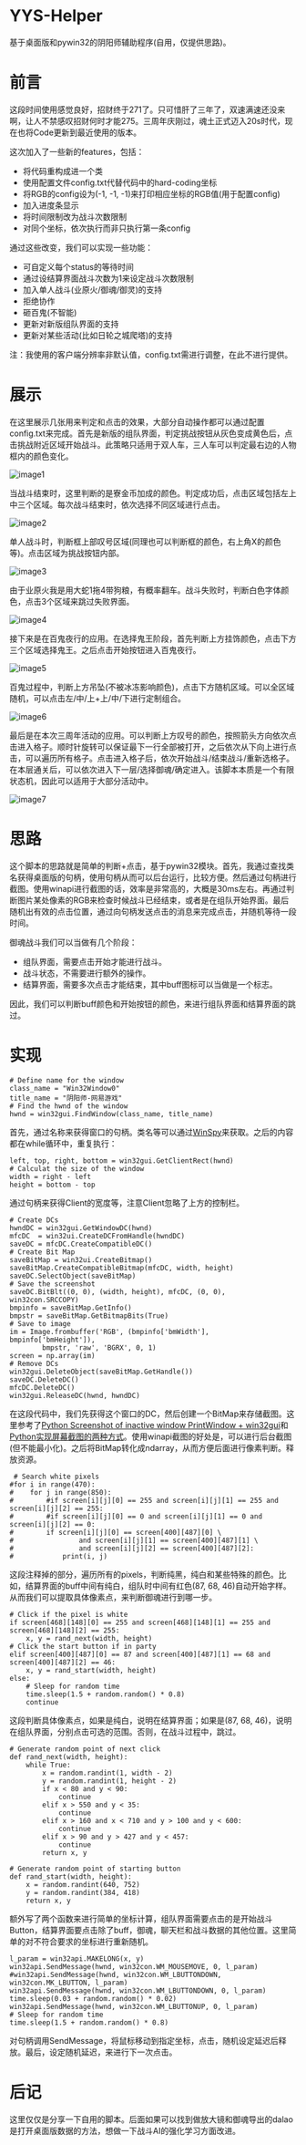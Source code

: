 # YYS-Helper
基于桌面版和pywin32的阴阳师辅助程序(自用，仅提供思路)。

# 前言
这段时间使用感觉良好，招财终于271了。只可惜肝了三年了，双速满速还没来啊，让人不禁感叹招财何时才能275。三周年庆刚过，魂土正式迈入20s时代，现在也将Code更新到最近使用的版本。

这次加入了一些新的features，包括：
* 将代码重构成进一个类
* 使用配置文件config.txt代替代码中的hard-coding坐标
* 将RGB的config设为(-1, -1, -1)来打印相应坐标的RGB值(用于配置config)
* 加入进度条显示
* 将时间限制改为战斗次数限制
* 对同个坐标，依次执行而非只执行第一条config

通过这些改变，我们可以实现一些功能：
* 可自定义每个status的等待时间
* 通过设结算界面战斗次数为1来设定战斗次数限制
* 加入单人战斗(业原火/御魂/御灵)的支持
* 拒绝协作
* 砸百鬼(不智能)
* 更新对新版组队界面的支持
* 更新对某些活动(比如日轮之城爬塔)的支持

注：我使用的客户端分辨率非默认值，config.txt需进行调整，在此不进行提供。

# 展示
在这里展示几张用来判定和点击的效果，大部分自动操作都可以通过配置config.txt来完成。首先是新版的组队界面，判定挑战按钮从灰色变成黄色后，点击挑战附近区域开始战斗。此策略只适用于双人车，三人车可以判定最右边的人物框内的颜色变化。

![image1](https://github.com/jajajag/YYS-Helper/blob/master/results/screen_shot_2.jpg)

当战斗结束时，这里判断的是寮金币加成的颜色。判定成功后，点击区域包括左上中三个区域。每次战斗结束时，依次选择不同区域进行点击。

![image2](https://github.com/jajajag/YYS-Helper/blob/master/results/screen_shot_3.jpg)

单人战斗时，判断框上部叹号区域(同理也可以判断框的颜色，右上角X的颜色等)。点击区域为挑战按钮内部。

![image3](https://github.com/jajajag/YYS-Helper/blob/master/results/screen_shot_5.jpg)

由于业原火我是用大蛇1拖4带狗粮，有概率翻车。战斗失败时，判断白色字体颜色，点击3个区域来跳过失败界面。

![image4](https://github.com/jajajag/YYS-Helper/blob/master/results/screen_shot_7.jpg)

接下来是在百鬼夜行的应用。在选择鬼王阶段，首先判断上方挂饰颜色，点击下方三个区域选择鬼王。之后点击开始按钮进入百鬼夜行。

![image5](https://github.com/jajajag/YYS-Helper/blob/master/results/screen_shot_6.jpg)

百鬼过程中，判断上方吊坠(不被冰冻影响颜色)，点击下方随机区域。可以全区域随机，可以点击左/中/上+上/中/下进行定制组合。

![image6](https://github.com/jajajag/YYS-Helper/blob/master/results/screen_shot_4.jpg)

最后是在本次三周年活动的应用。可以判断上方叹号的颜色，按照箭头方向依次点击进入格子。顺时针旋转可以保证最下一行全部被打开，之后依次从下向上进行点击，可以遍历所有格子。点击进入格子后，依次开始战斗/结束战斗/重新选格子。在本层通关后，可以依次进入下一层/选择御魂/确定进入。该脚本本质是一个有限状态机，因此可以适用于大部分活动中。

![image7](https://github.com/jajajag/YYS-Helper/blob/master/results/screen_shot_1.jpg)


# 思路

这个脚本的思路就是简单的判断+点击，基于pywin32模块。首先，我通过查找类名获得桌面版的句柄，使用句柄从而可以后台运行，比较方便。然后通过句柄进行截图。使用winapi进行截图的话，效率是非常高的，大概是30ms左右。再通过判断图片某处像素的RGB来检查时候战斗已经结束，或者是在组队开始界面。最后随机出有效的点击位置，通过向句柄发送点击的消息来完成点击，并随机等待一段时间。

御魂战斗我们可以当做有几个阶段：

* 组队界面，需要点击开始才能进行战斗。
* 战斗状态，不需要进行额外的操作。
* 结算界面，需要多次点击才能结束，其中buff图标可以当做是一个标志。

因此，我们可以判断buff颜色和开始按钮的颜色，来进行组队界面和结算界面的跳过。

# 实现

```
# Define name for the window
class_name = "Win32Window0"
title_name = "阴阳师-网易游戏"
# Find the hwnd of the window
hwnd = win32gui.FindWindow(class_name, title_name)
```
首先，通过名称来获得窗口的句柄。类名等可以通过[WinSpy](http://www.catch22.net/software/winspy)来获取。之后的内容都在while循环中，重复执行：

```
left, top, right, bottom = win32gui.GetClientRect(hwnd)
# Calculat the size of the window
width = right - left
height = bottom - top
```
通过句柄来获得Client的宽度等，注意Client忽略了上方的控制栏。

```
# Create DCs
hwndDC = win32gui.GetWindowDC(hwnd)
mfcDC  = win32ui.CreateDCFromHandle(hwndDC)
saveDC = mfcDC.CreateCompatibleDC()
# Create Bit Map
saveBitMap = win32ui.CreateBitmap()
saveBitMap.CreateCompatibleBitmap(mfcDC, width, height)
saveDC.SelectObject(saveBitMap)
# Save the screenshot
saveDC.BitBlt((0, 0), (width, height), mfcDC, (0, 0), win32con.SRCCOPY)
bmpinfo = saveBitMap.GetInfo()
bmpstr = saveBitMap.GetBitmapBits(True)
# Save to image
im = Image.frombuffer('RGB', (bmpinfo['bmWidth'], bmpinfo['bmHeight']), 
        bmpstr, 'raw', 'BGRX', 0, 1)
screen = np.array(im)
# Remove DCs
win32gui.DeleteObject(saveBitMap.GetHandle())
saveDC.DeleteDC()
mfcDC.DeleteDC()
win32gui.ReleaseDC(hwnd, hwndDC)
```
在这段代码中，我们先获得这个窗口的DC，然后创建一个BitMap来存储截图。这里参考了[Python Screenshot of inactive window PrintWindow + win32gui](https://stackoverflow.com/questions/19695214/python-screenshot-of-inactive-window-printwindow-win32gui)和[Python实现屏幕截图的两种方式](https://www.cnblogs.com/weiyinfu/p/8051280.html)。使用winapi截图的好处是，可以进行后台截图(但不能最小化)。之后将BitMap转化成ndarray，从而方便后面进行像素判断。释放资源。

```
 # Search white pixels
#for i in range(470):
#    for j in range(850):
#        #if screen[i][j][0] == 255 and screen[i][j][1] == 255 and screen[i][j][2] == 255:
#        #if screen[i][j][0] == 0 and screen[i][j][1] == 0 and screen[i][j][2] == 0:
#        if screen[i][j][0] == screen[400][487][0] \
#                and screen[i][j][1] == screen[400][487][1] \
#                and screen[i][j][2] == screen[400][487][2]:
#            print(i, j)
```
这段注释掉的部分，遍历所有的pixels，判断纯黑，纯白和某些特殊的颜色。比如，结算界面的buff中间有纯白，组队时中间有红色(87, 68, 46)自动开始字样。从而我们可以提取具体像素点，来判断御魂进行到哪一步。

```
# Click if the pixel is white
if screen[468][148][0] == 255 and screen[468][148][1] == 255 and screen[468][148][2] == 255:
    x, y = rand_next(width, height)
# Click the start button if in party
elif screen[400][487][0] == 87 and screen[400][487][1] == 68 and screen[400][487][2] == 46:
    x, y = rand_start(width, height)
else:
    # Sleep for random time
    time.sleep(1.5 + random.random() * 0.8)
    continue
```
这段判断具体像素点，如果是纯白，说明在结算界面；如果是(87, 68, 46)，说明在组队界面，分别点击可选的范围。否则，在战斗过程中，跳过。

```
# Generate random point of next click
def rand_next(width, height):
    while True:
        x = random.randint(1, width - 2)
        y = random.randint(1, height - 2)
        if x < 80 and y < 90:
            continue
        elif x > 550 and y < 35:
            continue
        elif x > 160 and x < 710 and y > 100 and y < 600:
            continue
        elif x > 90 and y > 427 and y < 457:
            continue
        return x, y

# Generate random point of starting button
def rand_start(width, height):
    x = random.randint(640, 752)
    y = random.randint(384, 418)
    return x, y
```
额外写了两个函数来进行简单的坐标计算，组队界面需要点击的是开始战斗Button，结算界面要点击除了buff，御魂，聊天栏和战斗数据的其他位置。这里简单的对不符合要求的坐标进行重新随机。

```
l_param = win32api.MAKELONG(x, y)
win32api.SendMessage(hwnd, win32con.WM_MOUSEMOVE, 0, l_param)
#win32api.SendMessage(hwnd, win32con.WM_LBUTTONDOWN, win32con.MK_LBUTTON, l_param)
win32api.SendMessage(hwnd, win32con.WM_LBUTTONDOWN, 0, l_param)
time.sleep(0.03 + random.random() * 0.02)
win32api.SendMessage(hwnd, win32con.WM_LBUTTONUP, 0, l_param)
# Sleep for random time
time.sleep(1.5 + random.random() * 0.8)
```
对句柄调用SendMessage，将鼠标移动到指定坐标，点击，随机设定延迟后释放。最后，设定随机延迟，来进行下一次点击。

# 后记

这里仅仅是分享一下自用的脚本。后面如果可以找到做放大镜和御魂导出的dalao是打开桌面版数据的方法，想做一下战斗AI的强化学习方面改进。
